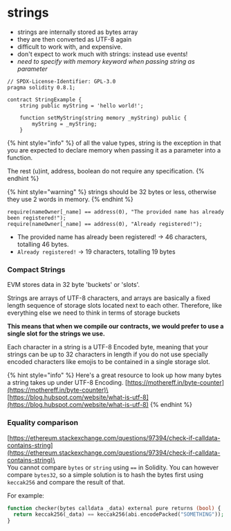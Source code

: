 # strings

* strings are internally stored as bytes array
* they are then converted as UTF-8 again
* difficult to work with, and expensive.
* don't expect to work much with strings: instead use events!
* _need to specify with memory keyword when passing string as parameter_

```solidity
// SPDX-License-Identifier: GPL-3.0
pragma solidity 0.8.1;

contract StringExample {
    string public myString = 'hello world!';

    function setMyString(string memory _myString) public {
        myString = _myString;
    }

```

{% hint style="info" %}
of all the value types, string is the exception in that you are expected to declare memory when passing it as a parameter into a function.

The rest (u)int, address, boolean do not require any specification.
{% endhint %}

{% hint style="warning" %}
strings should be 32 bytes or less, otherwise they use 2 words in memory.
{% endhint %}

```solidity
require(nameOwner[_name] == address(0), "The provided name has already been registered!");
require(nameOwner[_name] == address(0), "Already registered!");
```

* The provided name has already been registered! -> 46 characters, totalling 46 bytes.
* `Already registered!` -> 19 characters, totalling 19 bytes

### Compact Strings

EVM stores data in 32 byte 'buckets' or 'slots'.

Strings are arrays of UTF-8 characters, and arrays are basically a fixed length sequence of storage slots located next to each other. Therefore, like everything else we need to think in terms of storage buckets

**This means that when we compile our contracts, we would prefer to use a single slot for the strings we use.**

Each character in a string is a UTF-8 Encoded byte, meaning that your strings can be up to 32 characters in length if you do not use specially encoded characters like emojis to be contained in a single storage slot.

{% hint style="info" %}
Here's a great resource to look up how many bytes a string takes up under UTF-8 Encoding. [https://mothereff.in/byte-counter](https://mothereff.in/byte-counter)\
[https://blog.hubspot.com/website/what-is-utf-8](https://blog.hubspot.com/website/what-is-utf-8)
{% endhint %}

### Equality comparison

[https://ethereum.stackexchange.com/questions/97394/check-if-calldata-contains-string](https://ethereum.stackexchange.com/questions/97394/check-if-calldata-contains-string)\
\
You cannot compare `bytes` or `string` using `==` in Solidity. You can however compare `bytes32`, so a simple solution is to hash the bytes first using `keccak256` and compare the result of that.

For example:

```php
function checker(bytes calldata _data) external pure returns (bool) {
  return keccak256(_data) == keccak256(abi.encodePacked("SOMETHING"));
}
```
